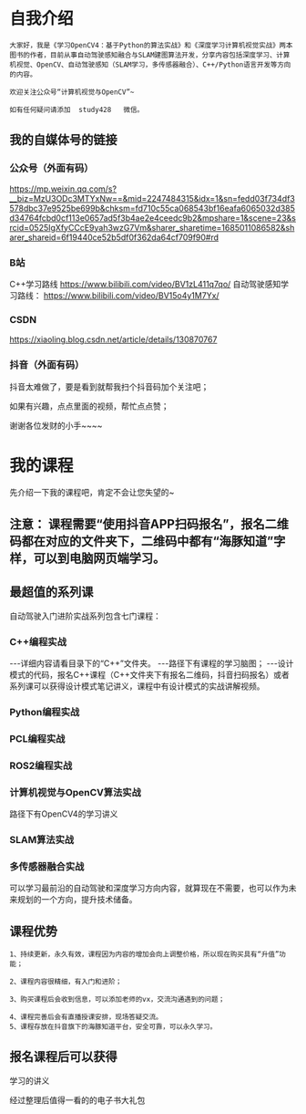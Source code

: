 # 自我介绍

~~~
大家好，我是《学习OpenCV4：基于Python的算法实战》和《深度学习计算机视觉实战》两本图书的作者，目前从事自动驾驶感知融合与SLAM建图算法开发，分享内容包括深度学习、计算机视觉、OpenCV、自动驾驶感知（SLAM学习，多传感器融合）、C++/Python语言开发等方向的内容。

欢迎关注公众号“计算机视觉与OpenCV”~

如有任何疑问请添加  study428   微信。
~~~

## 我的自媒体号的链接
### 公众号（外面有码）
https://mp.weixin.qq.com/s?__biz=MzU3ODc3MTYxNw==&mid=2247484315&idx=1&sn=fedd03f734df3578dbc37e9525be699b&chksm=fd710c55ca068543bf16eafa6065032d385d34764fcbd0cf113e0657ad5f3b4ae2e4ceedc9b2&mpshare=1&scene=23&srcid=0525IgXfyCCcE9yah3wzG7Vm&sharer_sharetime=1685011086582&sharer_shareid=6f19440ce52b5df0f362da64cf709f90#rd

### B站
C++学习路线
https://www.bilibili.com/video/BV1zL411q7qo/
自动驾驶感知学习路线：
https://www.bilibili.com/video/BV15o4y1M7Yx/

### CSDN
https://xiaoling.blog.csdn.net/article/details/130870767

### 抖音（外面有码）
抖音太难做了，要是看到就帮我扫个抖音码加个关注吧；

如果有兴趣，点点里面的视频，帮忙点点赞；

谢谢各位发财的小手~~~~


# 我的课程
先介绍一下我的课程吧，肯定不会让您失望的~

## 注意： 课程需要“使用抖音APP扫码报名”，报名二维码都在对应的文件夹下，二维码中都有“海豚知道”字样，可以到电脑网页端学习。


## 最超值的系列课
自动驾驶入门进阶实战系列包含七门课程：

### C++编程实战
---详细内容请看目录下的“C++”文件夹。
---路径下有课程的学习脑图；
---设计模式的代码，报名C++课程（C++文件夹下有报名二维码，抖音扫码报名）或者系列课可以获得设计模式笔记讲义，课程中有设计模式的实战讲解视频。


### Python编程实战

### PCL编程实战

### ROS2编程实战

### 计算机视觉与OpenCV算法实战
路径下有OpenCV4的学习讲义


### SLAM算法实战

### 多传感器融合实战


可以学习最前沿的自动驾驶和深度学习方向内容，就算现在不需要，也可以作为未来规划的一个方向，提升技术储备。

## 课程优势

~~~
1、持续更新，永久有效，课程因为内容的增加会向上调整价格，所以现在购买具有“升值”功能；

2、课程内容很精细，有入门和进阶；

3、购买课程后会收到信息，可以添加老师的vx，交流沟通遇到的问题；

4、课程完善后会有直播授课安排，现场答疑交流。
5、课程存放在抖音旗下的海豚知道平台，安全可靠，可以永久学习。
~~~~

## 报名课程后可以获得
学习的讲义

经过整理后值得一看的的电子书大礼包



